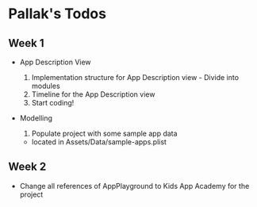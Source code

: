 Pallak's Todos
==============

## Week 1
- App Description View
  1. Implementation structure for App Description view - Divide into modules
  2. Timeline for the App Description view
  3. Start coding!
  
- Modelling
  1. Populate project with some sample app data
    - located in Assets/Data/sample-apps.plist
    

## Week 2
- Change all references of AppPlayground to Kids App Academy for the project